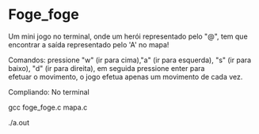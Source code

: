 # Foge_foge

Um mini jogo no terminal, onde um herói representado pelo "@", tem que encontrar a saída representado pelo 'A' no mapa!

Comandos:
pressione "w" (ir para cima),"a" (ir para esquerda), "s" (ir para baixo), "d" (ir para direita), em seguida pressione enter para efetuar o movimento, o jogo efetua apenas um movimento de cada vez.

Compliando:
No terminal

gcc foge_foge.c mapa.c

./a.out
